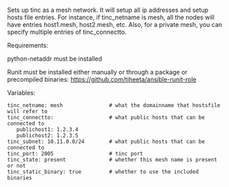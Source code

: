 Sets up tinc as a mesh network. It will setup all ip addresses and setup hosts file entries. For instance, if tinc_netname is mesh, all the nodes will have entries host1.mesh, host2.mesh, etc. Also, for a private mesh, you can specify multiple entries of tinc_connectto.

Requirements: 

python-netaddr must be installed

Runit must be installed either manually or through a package or precompiled binaries: 
https://github.com/tjheeta/ansible-runit-role

Variables:

```
tinc_netname: mesh               # what the domainname that hostsfile will refer to
tinc_connectto:                  # what public hosts that can be connected to
   publichost1: 1.2.3.4
   publichost2: 1.2.3.5
tinc_subnet: 10.11.0.0/24        # what public hosts that can be connected to
tinc_port: 2005                  # tinc port
tinc_state: present              # whether this mesh name is present or not
tinc_static_binary: true         # whether to use the included binaries
```

